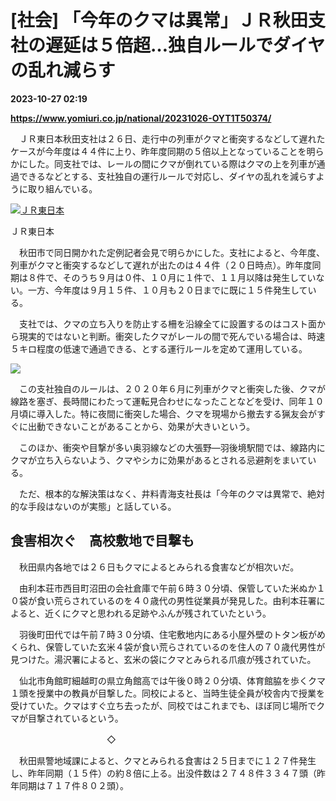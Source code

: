 # [社会] 「今年のクマは異常」ＪＲ秋田支社の遅延は５倍超…独自ルールでダイヤの乱れ減らす

**2023-10-27 02:19**

**https://www.yomiuri.co.jp/national/20231026-OYT1T50374/**

　ＪＲ東日本秋田支社は２６日、走行中の列車がクマと衝突するなどして遅れたケースが今年度は４４件に上り、昨年度同期の５倍以上となっていることを明らかにした。同支社では、レールの間にクマが倒れている際はクマの上を列車が通過できるなどとする、支社独自の運行ルールで対応し、ダイヤの乱れを減らすように取り組んでいる。

[![ＪＲ東日本](https://www.yomiuri.co.jp/media/2023/10/20231027-OYT1I50001-1.jpg)](https://www.yomiuri.co.jp/pluralphoto/20231027-OYT1I50001/)

ＪＲ東日本

　秋田市で同日開かれた定例記者会見で明らかにした。支社によると、今年度、列車がクマと衝突するなどして遅れが出たのは４４件（２０日時点）。昨年度同期は８件で、そのうち９月は０件、１０月に１件で、１１月以降は発生していない。一方、今年度は９月１５件、１０月も２０日までに既に１５件発生している。

　支社では、クマの立ち入りを防止する柵を沿線全てに設置するのはコスト面から現実的ではないと判断。衝突したクマがレールの間で死んでいる場合は、時速５キロ程度の低速で通過できる、とする運行ルールを定めて運用している。

[![](https://www.yomiuri.co.jp/media/2023/10/20231027-OYT1I50000-1.jpg)](https://www.yomiuri.co.jp/pluralphoto/20231027-OYT1I50000/)

　この支社独自のルールは、２０２０年６月に列車がクマと衝突した後、クマが線路を塞ぎ、長時間にわたって運転見合わせになったことなどを受け、同年１０月頃に導入した。特に夜間に衝突した場合、クマを現場から撤去する猟友会がすぐに出動できないことがあることから、効果が大きいという。

　このほか、衝突や目撃が多い奥羽線などの大張野―羽後境駅間では、線路内にクマが立ち入らないよう、クマやシカに効果があるとされる忌避剤をまいている。

　ただ、根本的な解決策はなく、井料青海支社長は「今年のクマは異常で、絶対的な手段はないのが実態」と話している。

食害相次ぐ　高校敷地で目撃も
--------------

　秋田県内各地では２６日もクマによるとみられる食害などが相次いだ。

　由利本荘市西目町沼田の会社倉庫で午前６時３０分頃、保管していた米ぬか１０袋が食い荒らされているのを４０歳代の男性従業員が発見した。由利本荘署によると、近くにクマと思われる足跡やふんが残されていたという。

　羽後町田代では午前７時３０分頃、住宅敷地内にある小屋外壁のトタン板がめくられ、保管していた玄米４袋が食い荒らされているのを住人の７０歳代男性が見つけた。湯沢署によると、玄米の袋にクマとみられる爪痕が残されていた。

　仙北市角館町細越町の県立角館高では午後０時２０分頃、体育館脇を歩くクマ１頭を授業中の教員が目撃した。同校によると、当時生徒全員が校舎内で授業を受けていた。クマはすぐ立ち去ったが、同校ではこれまでも、ほぼ同じ場所でクマが目撃されているという。

　　　　　　　　　　　◇

　秋田県警地域課によると、クマとみられる食害は２５日までに１２７件発生し、昨年同期（１５件）の約８倍に上る。出没件数は２７４８件３３４７頭（昨年同期は７１７件８０２頭）。